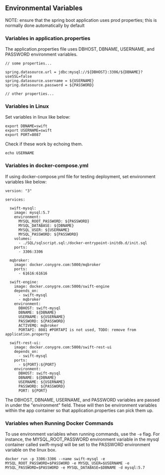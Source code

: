 ## Environmental Variables

NOTE: ensure that the spring boot application uses prod properties; this is normally done automatically by default

### Variables in application.properties 

The application.properties file uses DBHOST, DBNAME, USERNAME, and PASSWORD environment variables.

```
// some properties...

spring.datasource.url = jdbc:mysql://${DBHOST}:3306/${DBNAME}?useSSL=false
spring.datasource.username = ${USERNAME}
spring.datasource.password = ${PASSWORD}

// other properties...
```

### Variables in Linux

Set variables in linux like below:

```
export DBNAME=swift
export USERNAME=swift
export PORT=8087
```

Check if these work by echoing them.

```
echo USERNAME
```

### Variables in docker-compose.yml

If using docker-compose.yml file for testing deployment, set environment variables like below:

```
version: "3"

services:

  swift-mysql:
    image: mysql:5.7
    environment:
      MYSQL_ROOT_PASSWORD: ${PASSWORD}
      MYSQL_DATABASE: ${DBNAME}
      MYSQL_USER: ${USERNAME}
      MYSQL_PASSWORD: ${PASSWORD}
    volumes:
      - ./SQL/sqlscript.sql:/docker-entrypoint-initdb.d/init.sql
    ports:
      - 3306:3306

  mqbroker:
    image: docker.conygre.com:5000/mqbroker
    ports:
      - 61616:61616

  swift-engine:
    image: docker.conygre.com:5000/swift-engine
    depends_on:
      - swift-mysql
      - mqbroker
    environment:
      DBHOST: swift-mysql
      DBNAME: ${DBNAME}
      USERNAME: ${USERNAME}
      PASSWORD: ${PASSWORD}
      ACTIVEMQ: mqbroker
      PORTAPI: 8081 #PORTAPI is not used, TODO: remove from application.property

  swift-rest-ui:
    image: docker.conygre.com:5000/swift-rest-ui
    depends_on:
      - swift-mysql
    ports:
      - ${PORT}:${PORT}
    environment:
      DBHOST: swift-mysql
      DBNAME: ${DBNAME}
      USERNAME: ${USERNAME}
      PASSWORD: ${PASSWORD}
      PORT: ${PORT}
```

The DBHOST, DBNAME, USERNAME, and PASSWORD variables are passed in under the "environment" field. 
These will then be environment variables within the app container so that application.properties can pick them up.

### Variables when Running Docker Commands

To use environment variables when running commands, use the `-e` flag.
For instance, the MYSQL_ROOT_PASSWORD environment variable in the mysql container called swift-mysql will be set to the PASSWORD environment variable on the linux box.

```
docker run -p 3306:3306 --name swift-mysql -e MYSQL_ROOT_PASSWORD=$PASSWORD -e MYSQL_USER=$USERNAME -e MYSQL_PASSWORD=$PASSWORD -e MYSQL_DATABASE=$DBNAME -d mysql:5.7
```